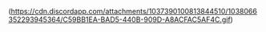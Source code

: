 (https://cdn.discordapp.com/attachments/1037390100813844510/1038066352293945364/C59BB1EA-BAD5-440B-909D-A8ACFAC5AF4C.gif)

